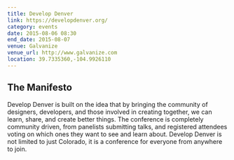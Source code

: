 ```yaml
---
title: Develop Denver
link: https://developdenver.org/
category: events
date: 2015-08-06 08:30
end_date: 2015-08-07
venue: Galvanize
venue_url: http://www.galvanize.com
location: 39.7335360,-104.9926110
---
```

## The Manifesto
Develop Denver is built on the idea that by bringing the community of designers, developers, and those involved in creating together, we can learn, share, and create better things. 
The conference is completely community driven, from panelists submitting talks, and registered attendees voting on which ones they want to see and learn about. 
Develop Denver is not limited to just Colorado, it is a conference for everyone from anywhere to join.
